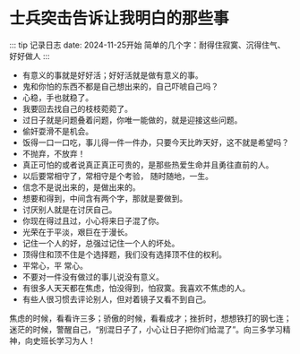 # 士兵突击告诉让我明白的那些事

::: tip 记录日志
date: 2024-11-25开始
简单的几个字：耐得住寂寞、沉得住气、好好做人
:::

-  有意义的事就是好好活；好好活就是做有意义的事。
-  鬼和你怕的东西不都是自己想出来的，自己吓唬自己吗？
-  心稳，手也就稳了。
-  我要回去找自己的枝枝菀菀了。
-  过日子就是问题叠着问题，你唯一能做的，就是迎接这些问题。
-  偷奸耍滑不是机会。
-  饭得一口一口吃，事儿得一件一件办，只要今天比昨天好，这不就是希望吗？
-  不抛弃，不放弃！
-  真正可怕的或者说真正真正可贵的，是那些热爱生命并且勇往直前的人。
-  以后要常相守了，常相守是个考验，   随时随地，一生。
-  信念不是说出来的，是做出来的。
-  想要和得到，中间含有两个字，那就是要做到。
-  讨厌别人就是在讨厌自己。
-  你现在得过且过，小心将来日子混了你。
-  光荣在于平淡，艰巨在于漫长。
-  记住一个人的好，总强过记住一个人的坏处。
-  顶得住和顶不住是个选择题，我们没有选择顶不住的权利。
-  平常心，平 常心。
-  不要对一件没有做过的事儿说没有意义。
-  有很多人天天都在焦虑，怕没得到，怕寂寞。我喜欢不焦虑的人。
-  有些人很习惯去评论别人，但对着镜子又看不到自己。

焦虑的时候，看看许三多；骄傲的时候，看看成才；挫折时，想想铁打的钢七连；迷茫的时候，警醒自己，“别混日子了，小心让日子把你们给混了”。向三多学习精神，向史班长学习为人！